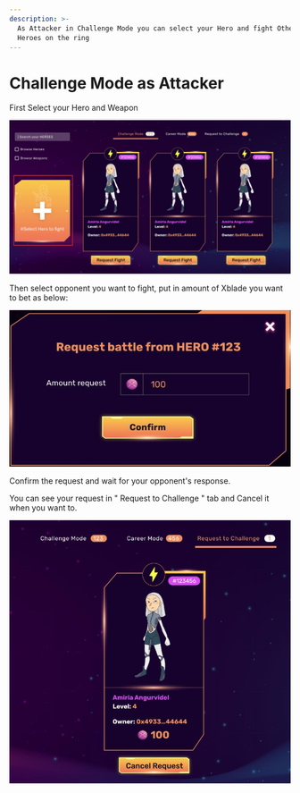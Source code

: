 ```yaml
---
description: >-
  As Attacker in Challenge Mode you can select your Hero and fight Other's
  Heroes on the ring
---
```


# Challenge Mode as Attacker

First Select your Hero and Weapon

![](<../../.gitbook/assets/13 (1).jpg>)

Then select opponent you want to fight, put in amount of Xblade you want to bet as below:

![](../../.gitbook/assets/14.jpg)

Confirm the request and wait for your opponent's response.

You can see your request in " Request to Challenge " tab and Cancel it when you want to.

![](../../.gitbook/assets/20.jpg)
